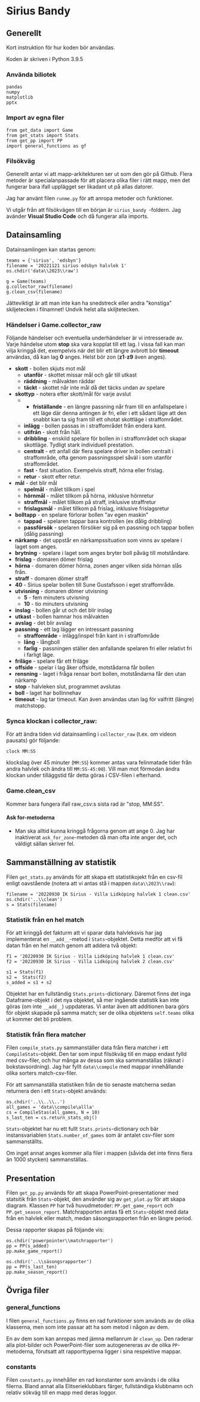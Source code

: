 # Sirius Bandy
## Generellt
Kort instruktion för hur koden bör användas.  

Koden är skriven i Python 3.9.5

### Använda biliotek
```
pandas
numpy
matplotlib
pptx
```
### Import av egna filer 
```
from get_data import Game
from get_stats import Stats
from get_pp import PP
import general_functions as gf
```

### Filsökväg
Generellt antar vi att mapp-arkitekturen ser ut som den gör på Github. Flera metoder är specialanpassade för att placera olika filer i rätt mapp, men det fungerar bara ifall upplägget ser likadant ut på allas datorer. 

Jag har använt filen ```runme.py``` för att anropa metoder och funktioner.

Vi utgår från att filsökvägen till en början är ```sirius_bandy ```-foldern. Jag avänder **Visual Studio Code** och då fungerar alla imports.

## Datainsamling
Datainsamlingen kan startas genom:
```
teams = {'sirius', 'edsbyn'}
filename = '20221121 sirius edsbyn halvlek 1'
os.chdir('data\\2023\\raw')

g = Game(teams)
g.collector_raw(filename)
g.clean_csv(filename)
```
Jätteviktigt är att man inte kan ha snedstreck eller andra "konstiga" skiljetecken i filnamnet! Undvik helst alla skiljtetecken.

### Händelser i Game.collector_raw
Följande händelser och eventuella underhändelser är vi intresserade av. Varje händelse utom **stop** ska vara kopplat till ett lag. I vissa fall kan man vilja kringgå det, exempelvis när det blir ett längre avbrott bör **timeout** användas, då kan lag **0** anges. Helst bör zon (**z1**-**z9** även anges). 
* **skott** - bollen skjuts mot mål
  * **utanför** - skottet missar mål och går till utkast
  * **räddning** - målvakten räddar
  * **täckt** - skottet når inte mål då det täcks undan av spelare
* **skottyp** - notera efter skott/mål för varje avslut
  * * **friställande** - en längre passning når fram till en anfallspelare i ett läge där denna antingen är fri, eller i ett sådant läge att den snabbt kan ta sig fram till ett ohotat skottläge i straffområdet.
  * **inlägg** - bollen passas in i straffområdet från endera kant. 
  * **utifrån** - skott från håll. 
  * **dribbling** - enskild spelare för bollen in i straffområdet och skapar skottläge. Tydligt stark individuell prestation. 
  * **centralt** - ett anfall där flera spelare driver in bollen centralt i straffområde, ofta genom passningsspel såväl i som utanför straffområdet.
  * **fast** - fast situation. Exempelvis straff, hörna eller frislag. 
  * **retur** - skott efter retur. 
* **mål** - det blir mål
  * **spelmål** - målet tillkom i spel 
  * **hörnmål** - målet tillkom på hörna, inklusive hörnretur
  * **straffmål** - målet tillkom på straff, inklusive straffretur
  * **frislagsmål** - målet tillkom på frislag, inklusive frislagsretur
* **bolltapp** - en spelare förlorar bollen "av egen maskin"
  * **tappad** - spelaren tappar bara kontrollen (ex dålig dribbling)
  * **passförsök** - spelaren försöker sig på en passning och tappar bollen (dålig passning)
* **närkamp** - det uppstår en närkampssituation som vinns av spelare i laget som anges. 
* **brytning** - spelare i laget som anges bryter boll påväg till motståndare.
* **frislag** - domaren dömer frislag
* **hörna** - domaren dömer hörna, zonen anger vilken sida hörnan slås från. 
* **straff** - domaren dömer straff
* **40** - Sirius spelar bollen till Sune Gustafsson i eget straffområde. 
* **utvisning** - domaren dömer utvisning
  * **5** - fem minuters utvisning
  * **10** - tio minuters utvisning 
* **inslag** - bollen går ut och det blir inslag
* **utkast** - bollen hamnar hos målvakten
* **avslag** - det blir avslag
* **passning** - ett lag lägger en intressant passning 
  * **straffområde** - inlägg/inspel från kant in i straffområde
  * **lång** - långboll 
  * **farlig** - passningen ställer den anfallande spelaren fri eller relativt fri i farligt läge. 
* **friläge** - spelare får ett friläge
* **offside** - spelar i lag åker offside, motstådarna får bollen
* **rensning** - laget i fråga rensar bort bollen, motståndarna får den utan närkamp
* **stop** - halvleken slut, programmet avslutas
* **boll** - laget har bollinnehav
* **timeout** - lag tar timeout. Kan även användas utan lag för valfritt (längre) matchstopp. 

### Synca klockan i collector_raw:
För att ändra tiden vid datainsamling i ```collector_raw``` (t.ex. om videon pausats) gör följande: 
```
clock MM:SS
```
 klockslag över 45 minuter (```MM:SS```) kommer antas vara felinmatade tider från andra halvlek och ändra till ```MM:SS-45:00```). Vill man mot förmodan ändra klockan under tilläggstid får detta göras i CSV-filen i efterhand. 

### Game.clean_csv
Kommer bara fungera ifall raw_csv:s sista rad är "stop, MM:SS".
#### Ask for-metoderna
* Man ska alltid kunna kringgå frågorna genom att ange 0. Jag har inaktiverat ```ask_for_zone```-metoden då man ofta inte anger det, och väldigt sällan skriver fel. 


## Sammanställning av statistik 
Filen ```get_stats.py``` används för att skapa ett statistikojekt från en csv-fil enligt oavstående (notera att vi antas stå i mappen ```data\\2023\\raw```):

```
filename = '20220930 IK Sirius - Villa Lidköping halvlek 1 clean.csv'
os.chdir('..\\clean')
s = Stats(filename)
```

### Statistik från en hel match
För att kringgå det fakturm att vi sparar data halvleksvis har jag implementerat en ```__add__```-metod i ```Stats```-objektet. Detta medför att vi få datan från en hel match genom att addera två objekt:
```
f1 = '20220930 IK Sirius - Villa Lidköping halvlek 1 clean.csv'
f2 = '20220930 IK Sirius - Villa Lidköping halvlek 2 clean.csv'

s1 = Stats(f1) 
s2 =  Stats(f2)
s_added = s1 + s2
``` 
Objektet har en fullständig ```Stats.prints```-dictionary. Däremot finns det inga Dataframe-objekt i det nya objektet, så mer ingående statistik kan inte göras (om inte ```__add__```) uppdateras. Vi antar även att additionen bara görs för objekt skapade på samma match; ser de olika objektens ```self.teams``` olika ut kommer det bli problem. 

### Statistik från flera matcher
Filen ```compile_stats.py``` sammanställer data från flera matcher i ett ```CompileStats```-objekt. Den tar som input filsökväg till en mapp endast fylld med csv-filer, och hur många av dessa som ska sammanställas (räknat i bokstavsordning). Jag har fyllt ```data\\compile``` med mappar innehållande olika sorters match-csv-filer.

För att sammanställa statistiken från de tio senaste matcherna sedan returnera den i ett ```Stats```-objekt används:

```
os.chdir('..\\..\\..')
all_games = 'data\\compile\allla'
cs = CompileStas(all_games, N = 10)
s_last_ten = cs.return_stats_obj()
```

```Stats```-objektet har nu ett fullt ```Stats.prints```-dictionary och bär instansvariablen ```Stats.number_of_games``` som är antalet csv-filer som sammanställts. 

Om inget annat anges kommer alla filer i mappen (såvida det inte finns flera än 1000 stycken) sammanställas. 


## Presentation 
Filen ```get_pp.py``` används för att skapa PowerPoint-presentationer med statsitik från ```Stats```-objekt, den använder sig av ```get_plot.py``` för att skapa diagram. Klassen ```PP``` har två huvudmetoder: ```PP.get_game_report``` och ```PP.get_season_report```. Matchrapporten antas få ett ```Stats```-objekt med data från en halvlek eller match, medan säsongsrapporten från en längre period. 

Dessa rapporter skapas på följande vis:

```
os.chdir('powerpointer\\matchrapporter')
pp = PP(s_added)
pp.make_game_report()

os.chdir('..\\säsongsrapporter')
pp = PP(s_last_ten)
pp.make_season_report()
```

## Övriga filer
### general_functions
I filen ```general_functions.py``` finns en rad funktioner som används av de olika klasserna, men som inte passar att ha som metod i någon av dem. 

En av dem som kan anropas med jämna mellanrum är ```clean_up```. Den raderar alla plot-bilder och PowerPoint-filer som autogenereras av de olika ```PP```-metoderna, förutsatt att rapporttyperna ligger i sina respektive mappar. 
### constants
Filen ```constants.py``` innehåller en rad konstanter som används i de olika filerna. Bland annat alla Elitserieklubbars färger, fullständiga klubbnamn och relativ sökväg till en mapp med deras loggor. 

